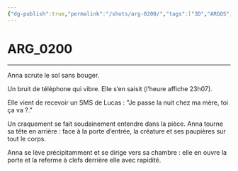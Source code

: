 ```yaml
---
{"dg-publish":true,"permalink":"/shots/arg-0200/","tags":["3D","ARGOS","Shots"]}
---
```



# ARG_0200
---
Anna scrute le sol sans bouger. 

Un bruit de téléphone qui vibre. Elle s’en saisit (l’heure affiche 23h07). 

Elle vient de recevoir un SMS de Lucas : ”Je passe la nuit chez ma mère, toi ça va ?.” 

Un craquement se fait soudainement entendre dans la pièce. Anna tourne sa tête en arrière : face à la porte d’entrée, la créature et ses paupières sur tout le corps. 

Anna se lève précipitamment et se dirige vers sa chambre : elle en ouvre la porte et la referme à clefs derrière elle avec rapidité. 


